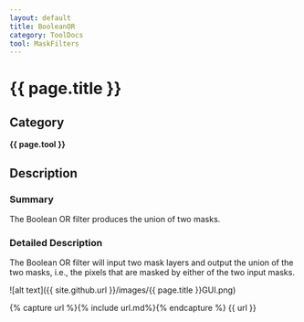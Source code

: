 ```yaml
---
layout: default
title: BooleanOR
category: ToolDocs 
tool: MaskFilters
---
```


# {{ page.title }} 

## Category

**{{ page.tool }}**

## Description

### Summary

The Boolean OR filter produces the union of two masks.

### Detailed Description

The Boolean OR filter will input two mask layers and output the union of the two masks, i.e., the pixels that are masked by either of the two input masks.

![alt text]({{ site.github.url }}/images/{{ page.title }}GUI.png)

{% capture url %}{% include url.md%}{% endcapture %}
{{ url }}

